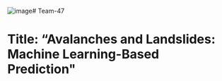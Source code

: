 ![image](https://github.com/ITER-SIH/Team-47/assets/99968662/8361c88a-3b0f-406b-bf7c-bfd308302b21)# Team-47
# Title: “Avalanches and Landslides: Machine Learning-Based Prediction" 
